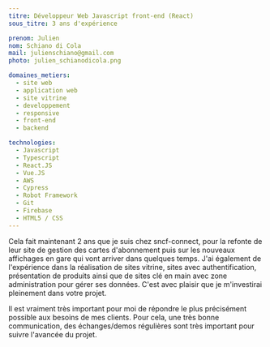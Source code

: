 ```yaml
---
titre: Développeur Web Javascript front-end (React)
sous_titre: 3 ans d'expérience

prenom: Julien
nom: Schiano di Cola
mail: julienschiano@gmail.com
photo: julien_schianodicola.png

domaines_metiers:
  - site web
  - application web
  - site vitrine
  - developpement
  - responsive
  - front-end
  - backend

technologies:
  - Javascript
  - Typescript
  - React.JS
  - Vue.JS
  - AWS
  - Cypress
  - Robot Framework
  - Git
  - Firebase
  - HTML5 / CSS
---
```


Cela fait maintenant 2 ans que je suis chez sncf-connect, pour la refonte de leur site de gestion des cartes d'abonnement puis sur les nouveaux affichages en gare qui vont arriver dans quelques temps.
J'ai également de l'expérience dans la réalisation de sites vitrine, sites avec authentification, présentation de produits ainsi que de sites clé en main avec zone administration pour gérer ses données.
C'est avec plaisir que je m'investirai pleinement dans votre projet.

Il est vraiment très important pour moi de répondre le plus précisément possible aux besoins de mes clients. Pour cela, une très bonne communication, des échanges/demos régulières sont très important pour suivre l'avancée du projet.
